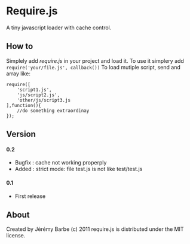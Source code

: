 Require.js
==========
A tiny javascript loader with cache control.

How to
------
Simplely add *require.js* in your project and load it.
To use it simplery add ```require('your/file.js', callback())```
To load mutiple script, send and array like:
```
require([
    'script1.js',
    'js/script2.js',
    'other/js/script3.js
],function(){
    //do something extraordinay
});
```

Version
-------
#### 0.2
* Bugfix : cache not working properply
* Added : strict mode: file test.js is not like test/test.js

#### 0.1
* First release

About
-----
Created by Jérémy Barbe (c) 2011
require.js is distributed under the MIT license.